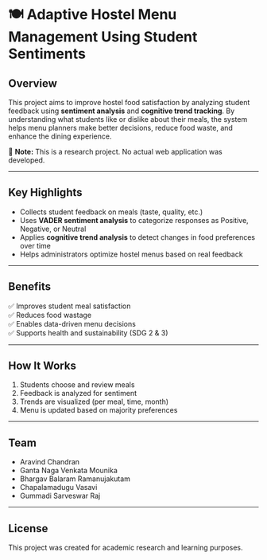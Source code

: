 # 🍽️ Adaptive Hostel Menu Management Using Student Sentiments

## Overview

This project aims to improve hostel food satisfaction by analyzing student feedback using **sentiment analysis** and **cognitive trend tracking**.
By understanding what students like or dislike about their meals, the system helps menu planners make better decisions, reduce food waste, and enhance the dining experience.

📌 **Note:** This is a research project. No actual web application was developed.

---

## Key Highlights

- Collects student feedback on meals (taste, quality, etc.)
- Uses **VADER sentiment analysis** to categorize responses as Positive, Negative, or Neutral
- Applies **cognitive trend analysis** to detect changes in food preferences over time
- Helps administrators optimize hostel menus based on real feedback

---

## Benefits

✅ Improves student meal satisfaction  
✅ Reduces food wastage  
✅ Enables data-driven menu decisions  
✅ Supports health and sustainability (SDG 2 & 3)

---

## How It Works

1. Students choose and review meals
2. Feedback is analyzed for sentiment
3. Trends are visualized (per meal, time, month)
4. Menu is updated based on majority preferences

---

## Team

- Aravind Chandran  
- Ganta Naga Venkata Mounika  
- Bhargav Balaram Ramanujakutam  
- Chapalamadugu Vasavi  
- Gummadi Sarveswar Raj

---

## License

This project was created for academic research and learning purposes.
